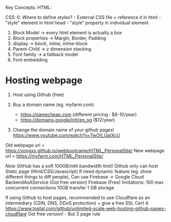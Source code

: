 Key Concepts:
HTML:


CSS:
0. Where to define styles? 
    - External CSS file + reference it in html
    - "style" element in html head
    - "style" property in individual element
1. Block Model -> every html element is actually a box
2. Block properties -> Margin, Border, Padding
3. display -> block, inline, inline-block
4. Parent-Child -> z dimension stacking
5. Font family -> a fallback model
6. Font embedding

Hosting webpage
================
1. Host using Github (free)
   
2. Buy a domain name (eg. myfarm.com)
    - https://namecheap.com (different pricing : $8-10/year)
    - https://domains.google/intl/en_sg ($12/year)

3. Change the domain name of your github pages!
    https://www.youtube.com/watch?v=TwOV_UaIXcU

Old webpage url = https://vongxx.github.io/webbootcamp/HTML_PersonalSite/
New webpage url = https://myfarm.com/HTML_PersonalSite/

*Note*  GitHub has a soft 100GB/mth bandwidth limit! 
Github only can host Static page (Html/CSS/Javascript) 
If need dynamic feature (eg. show different things to diff people), Can use Firebase -> Google Cloud BackendAsAService (Got free version)
Firebase (Free) limitations: 
100 max concurrent connections
10GB transfer
1 GB storage


If using Github to host pages, recommended to use Cloudflare as an intermediary (CDN, DNS, DDoS protection) + give a free SSL Cert 
4. https://www.toptal.com/github/unlimited-scale-web-hosting-github-pages-cloudflare
Got free version! - But 3 page rule






